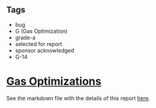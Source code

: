 ## Tags

- bug
- G (Gas Optimization)
- grade-a
- selected for report
- sponsor acknowledged
- G-14

# [Gas Optimizations](https://github.com/code-423n4/2023-06-stader-findings/issues/352) 

See the markdown file with the details of this report [here](https://github.com/code-423n4/2022-06-stader-findings/blob/main/data/JCN-G.md).